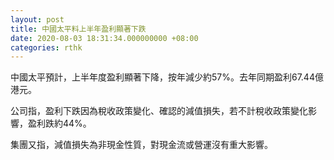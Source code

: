 ```yaml
---
layout: post
title: 中國太平料上半年盈利顯著下跌
date: 2020-08-03 18:31:34.000000000 +08:00
categories: rthk
---
```


中國太平預計，上半年度盈利顯著下降，按年減少約57%。去年同期盈利67.44億港元。

公司指，盈利下跌因為稅收政策變化、確認的減值損失，若不計稅收政策變化影響，盈利跌約44%。

集團又指，減值損失為非現金性質，對現金流或營運沒有重大影響。
